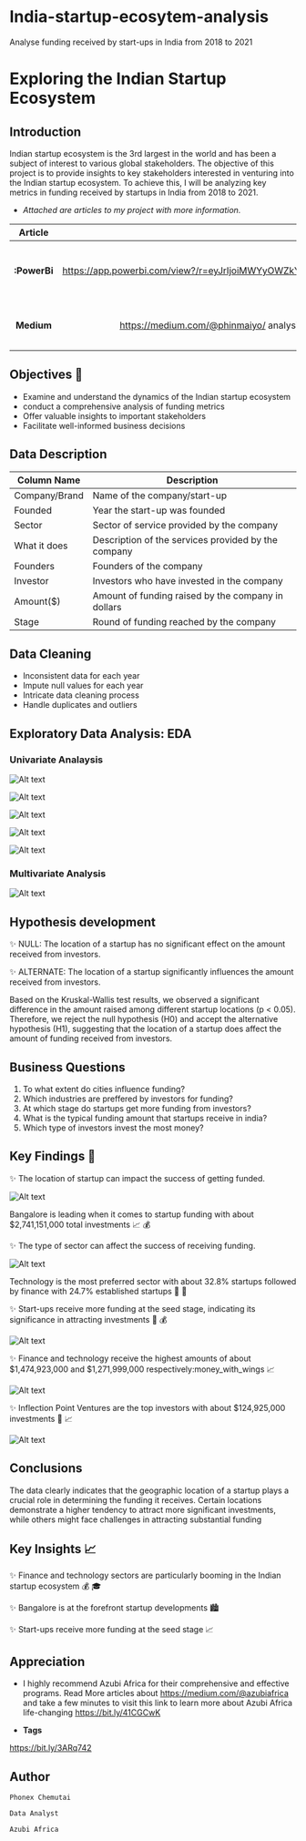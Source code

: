 # India-startup-ecosytem-analysis
Analyse funding received by start-ups in India from 2018 to 2021
# Exploring the Indian Startup Ecosystem

## Introduction
Indian startup ecosystem is the 3rd largest in the world and has been a subject of interest to various global stakeholders. The objective of this project is to provide insights to key stakeholders interested in venturing into the Indian startup ecosystem. To achieve this, I will be analyzing key metrics in funding received by startups in India from 2018 to 2021.

-  *Attached are articles to my project with more information.*

|**Article**           |       Links          |                 Description               |
|:---------------------:|:-------------------:|:-------------------------------------------:|
|**:PowerBi**          |https://app.powerbi.com/view?/r=eyJrIjoiMWYyOWZkYmEtNjM5OC00MzI2LWE5NmUtZjc0M2FmZjViNmU0IiwidCI6IjQ0ODdiNTJmLWYxMTgtNDgzMC1iNDlkLTNjMjk4Y2I3MTA3NSJ9                     |Visual representation of my project in a Dashboard|
|**Medium**           |https://medium.com/@phinmaiyo/   analysis-of-the-indian-start-up-ecosytem-based-on-funding-from-2018-2021-a-data-visualization-b8c9df3eb9ff                     |Published article with interactive visuals.                              |

## Objectives :dart:
- Examine and understand the dynamics of the Indian startup ecosystem
- conduct a comprehensive analysis of funding metrics
- Offer valuable insights to important stakeholders
- Facilitate well-informed business decisions 

## Data Description

| Column Name    | Description                                      |
|----------------|--------------------------------------------------|
| Company/Brand  | Name of the company/start-up                      |
| Founded        | Year the start-up was founded                     |
| Sector         | Sector of service provided by the company         |
| What it does   | Description of the services provided by the company |
| Founders       | Founders of the company                           |
| Investor       | Investors who have invested in the company        |
| Amount($)      | Amount of funding raised by the company in dollars |
| Stage          | Round of funding reached by the company            |


## Data Cleaning 

- Inconsistent data for each year
- Impute null values for each year
- Intricate data cleaning process
- Handle duplicates and outliers

## Exploratory Data Analysis: EDA

### Univariate Analaysis 

![Alt text](Images/Univariatefounded.png)

![Alt text](Images/Univariatestage.png)

![Alt text](Images/Univariatesector.png)

![Alt text](Images/UnivariateInvestor.png)

![Alt text](Images/Univariateheadquarter.png)



### Multivariate Analysis 

![Alt text](Images/Multivariate.png)

## Hypothesis development 

✨ NULL: The location of a startup has no significant effect on the amount received from investors.

✨ ALTERNATE: The location of a startup significantly influences the amount received from investors.

Based on the Kruskal-Wallis test results, we observed a significant difference in the amount raised among different startup locations (p < 0.05). Therefore, we reject the null hypothesis (H0) and accept the alternative hypothesis (H1), suggesting that the location of a startup does affect the amount of funding received from investors.


## Business Questions 
1. To what extent do cities influence funding?
2. Which industries are preffered by investors for funding?
3. At which stage do startups get more funding from investors?
4. What is the typical funding amount that startups receive in india?
5. Which type of investors invest the most money?

## Key Findings :mag_right:

✨ The location of startup can impact the success of getting funded. 

![Alt text](Images/Question1.png)

Bangalore is leading when it comes to startup funding with about $2,741,151,000 total investments  :chart_with_upwards_trend: :moneybag:

✨ The type of sector can affect the success of receiving funding. 

![Alt text](Images/Question2.png)

Technology is the most preferred sector with about 32.8% startups followed by finance with 24.7% established startups :rocket: :money_with_wings:

✨ Start-ups receive more funding at the seed stage, indicating its significance in attracting investments :seedling: :moneybag:

![Alt text](Images/Question3.png)

✨ Finance and technology receive the highest amounts of about $1,474,923,000 and $1,271,999,000 respectively:money_with_wings :chart_with_upwards_trend:

![Alt text](Images/Question4.png)

✨ Inflection Point Ventures are the top investors with about $124,925,000 investments :money_with_wings: :chart_with_upwards_trend:

![Alt text](Images/Question5.png)


## Conclusions 

The data clearly indicates that the geographic location of a startup plays a crucial role in determining the funding it receives. Certain locations demonstrate a higher tendency to attract more significant investments, while others might face challenges in attracting substantial funding

## Key Insights :chart_with_upwards_trend:

✨ Finance and technology sectors are particularly booming in the Indian startup ecosystem :moneybag: :mortar_board:

✨ Bangalore is at the forefront startup developments :cityscape:

✨ Start-ups receive more funding at the seed stage :chart_with_upwards_trend:



## Appreciation
-   I highly recommend Azubi Africa for their comprehensive and effective programs. Read More articles about https://medium.com/@azubiafrica and take a few minutes to visit this link to learn more about Azubi Africa life-changing https://bit.ly/41CGCwK 

-  **Tags**

https://bit.ly/3ARq742


## Author

`Phonex Chemutai`

`Data Analyst`

`Azubi Africa`

